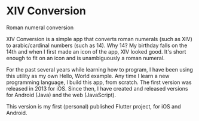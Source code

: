 # XIV Conversion

Roman numeral conversion

XIV Conversion is a simple app that converts roman numerals (such as XIV) to arabic/cardinal numbers (such as 14). Why 14? My birthday falls on the 14th and when I first made an icon of the app, XIV looked good. It's short enough to fit on an icon and is unambiguously a roman numeral.

For the past several years while learning how to program, I have been using this utility as my own Hello, World example. Any time I learn a new programming language, I build this app, from scratch. The first version was released in 2013 for iOS. Since then, I have created and released versions for Android (Java) and the web (JavaScript).

This version is my first (personal) published Flutter project, for iOS and Android.
